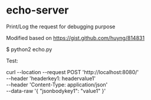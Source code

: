 # echo-server

Print/Log the request for debugging purpose

Modified based on https://gist.github.com/huyng/814831

$ python2 echo.py


Test:


curl --location --request POST 'http://localhost:8080/' \
--header 'headerkey1: headervalue1' \
--header 'Content-Type: application/json' \
--data-raw '{
    "jsonbodykey1": "value1"
}'
